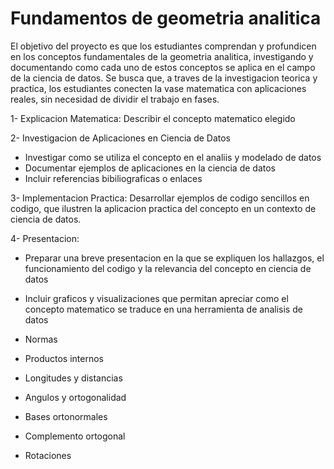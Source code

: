 # Fundamentos de geometria analitica

El objetivo del proyecto es que los estudiantes comprendan y profundicen en los conceptos fundamentales de la geometria analitica, 
investigando y documentando como cada uno de estos conceptos se aplica en el campo de la ciencia de datos. Se busca que, a traves 
de la investigacion teorica y practica, los estudiantes conecten la vase matematica con aplicaciones reales, sin necesidad de dividir el trabajo en fases.

1- Explicacion Matematica: Describir el concepto matematico elegido

2- Investigacion de Aplicaciones en Ciencia de Datos
- Investigar como se utiliza el concepto en el analiis y modelado de datos
- Documentar ejemplos de aplicaciones en la ciencia de datos
- Incluir referencias bibiliograficas o enlaces

3- Implementacion Practica: Desarrollar ejemplos de codigo sencillos en codigo, que ilustren la aplicacion practica del concepto en un contexto de ciencia de datos.

4- Presentacion:
- Preparar una breve presentacion en la que se expliquen los hallazgos, el funcionamiento del codigo y la relevancia del concepto en ciencia de datos
- Incluir graficos y visualizaciones que permitan apreciar como el concepto matematico se traduce en una herramienta de analisis de datos




- Normas
- Productos internos
- Longitudes y distancias
- Angulos y ortogonalidad
- Bases ortonormales
- Complemento ortogonal
- Rotaciones

